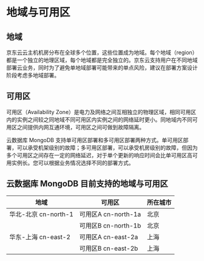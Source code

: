 # 地域与可用区

## 地域

京东云云主机机房分布在全球多个位置，这些位置成为地域。每个地域（region）都是一个独立的地理区域，每个地域都是完全独立的。京东云支持用户在不同地域部署云业务，同时为了避免单地域部署可能带来的单点风险，建议在部署方案设计阶段考虑多地域部署。

## 可用区

可用区（Availability Zone）是电力及网络之间互相独立的物理区域，相同可用区内的实例之间较之同地域不同可用区内实例之间的网络延时更小。同地域内不同可用区之间提供内网互通环境，可用区之间可做到故障隔离。

云数据库 MongoDB 支持单可用区部署和多可用区部署两种方式。单可用区部署，可以承受机架级别的故障；多可用区部署，可以承受机房级别的故障，但因为多个可用区之间存在一定的网络延迟，对于单个更新的响应时间会比单可用区高可用实例长。您可以根据业务情况选择不同的部署方式。

## 云数据库 MongoDB 目前支持的地域与可用区

|地域 | 可用区 | 所在城市|
|--- | --- | ---|
|华北-北京 cn-north-1 | 可用区A cn-north-1a | 北京 |
| |可用区B cn-north-1b | 北京|
|华东-上海 cn-east-2 | 可用区A cn-east-2a | 上海|
| | 可用区B cn-east-2b | 上海|


